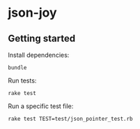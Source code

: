 # json-joy

## Getting started

Install dependencies:

```
bundle
```

Run tests:

```
rake test
```

Run a specific test file:

```
rake test TEST=test/json_pointer_test.rb
```
